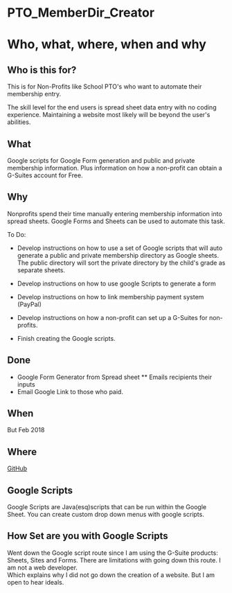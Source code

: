 # PTO_MemberDir_Creator
# Who, what, where, when and why

## Who is this for?
This is for Non-Profits like School PTO's who want to automate their membership entry.  

The skill level for the end users is spread sheet data entry with no coding experience.  Maintaining a website most likely will be beyond the user's abilities.  

## What
Google scripts for Google Form generation and public and private membership information.  Plus information on how a non-profit can obtain a G-Suites account for Free.

## Why
Nonprofits spend their time manually entering membership information into spread sheets.  Google Forms and Sheets can be used to automate this task.  

To Do:

* Develop instructions on how to use a set of Google scripts that will auto generate a public and private membership directory as Google sheets.  The public directory will sort the private directory by the child's grade as separate sheets.

* Develop instructions on how to use google Scripts to generate a form

* Develop instructions on how to link membership payment system (PayPal)

* Develop instructions on how a non-profit can set up a G-Suites for non-profits.

* Finish creating the Google scripts.

## Done
* Google Form Generator from Spread sheet
** Emails recipients their inputs
* Email Google Link to those who paid.




## When
But Feb 2018

## Where
[GitHub](https://github.com/ejboettcher/PTO_MemberDir_Creator)

## Google Scripts
Google Scripts are Java(esq)scripts that can be run within the Google Sheet.  You can create custom drop down menus with google scripts.

## How Set are you with Google Scripts
Went down the Google script route since I am using the G-Suite products: Sheets, Sites and Forms.  There are limitations with going down this route.  I am not a web developer.  
Which explains why I did not go down the creation of a website.  But I am open to hear ideals.
